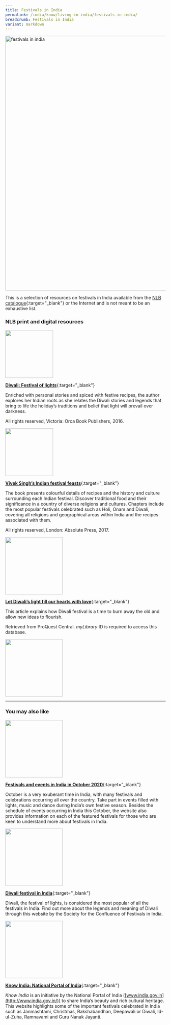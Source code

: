 ```yaml
---
title: Festivals in India
permalink: /india/know/living-in-india/festivals-in-india/
breadcrumb: Festivals in India
variant: markdown
---
```

<img src="\images\india-living\festivals-in-india.jpg" alt="festivals in india" style="width:800px;">

This is a selection of resources on festivals in India available from the [NLB catalogue](http://catalogue.nlb.gov.sg/){:target="_blank"} or the Internet and is not meant to be an exhaustive list.

### **NLB print and digital resources**

<img src="/images/book-covers/Diwali-Festival-of-lights.jpg" style="width:150px;">

[**Diwali: Festival of lights**](http://eservice.nlb.gov.sg/item_holding.aspx?bid=202664597){:target="_blank"}

Enriched with personal stories and spiced with festive recipes, the author explores her Indian roots as she relates the Diwali stories and legends that bring to life the holiday’s traditions and belief that light will prevail over darkness.

All rights reserved, Victoria: Orca Book Publishers, 2016.

<img src="/images/book-covers/Vivek-Singh’s-Indian-festival-feasts.jpg" style="width:150px;">

[**Vivek Singh’s Indian festival feasts**](http://eservice.nlb.gov.sg/item_holding.aspx?bid=202937277){:target="_blank"}

The book presents colourful details of recipes and the history and culture surrounding each Indian festival. Discover traditional food and their significance in a country of diverse religions and cultures. Chapters include the most popular festivals celebrated such as Holi, Onam and Diwali, covering all religions and geographical areas within India and the recipes associated with them.

All rights reserved, London: Absolute Press, 2017.

<img src="/images/resources/Database 2.jpg" style="width:180px;">

[**Let Diwali’s light fill our hearts with love**](http://eresources.nlb.gov.sg/Main/browse/resource/1111){:target="_blank"}

This article explains how Diwali festival is a time to burn away the old and allow new ideas to flourish. 

Retrieved from ProQuest Central. *myLibrary* ID is required to access this database.

<img src="/images/resources/Database 1.jpg" style="width:180px;">

---

### **You may also like**

<img src="/images/resources/Article 1.jpg" style="width:180px;">

[**Festivals and events in India in October 2020**](https://www.tripsavvy.com/october-india-festivals-and-events-guide-1539301){:target="_blank"}

October is a very exuberant time in India, with many festivals and celebrations occurring all over the country. Take part in events filled with lights, music and dance during India’s own festive season. Besides the schedule of events occurring in India this October, the website also provides information on each of the featured festivals for those who are keen to understand more about festivals in India. 


<img src="/images/resources/Article 2.jpg" style="width:180px;">


[**Diwali festival in India**](http://www.diwalifestival.org/){:target="_blank"}

Diwali, the festival of lights, is considered the most popular of all the festivals in India. Find out more about the legends and meaning of Diwali through this website by the Society for the Confluence of Festivals in India.

<img src="/images/resources/Article 4.jpg" style="width:180px;">

[**Know India: National Portal of India**](https://knowindia.india.gov.in/){:target="_blank"}

*Know India* is an initiative by the National Portal of India ([www.india.gov.in](http://www.india.gov.in/)) to share India’s beauty and rich cultural heritage. This website highlights some of the important festivals celebrated in India such as Janmashtami, Christmas, Rakshabandhan, Deepawali or Diwali, Id-ul-Zuha, Ramnavami and Guru Nanak Jayanti.